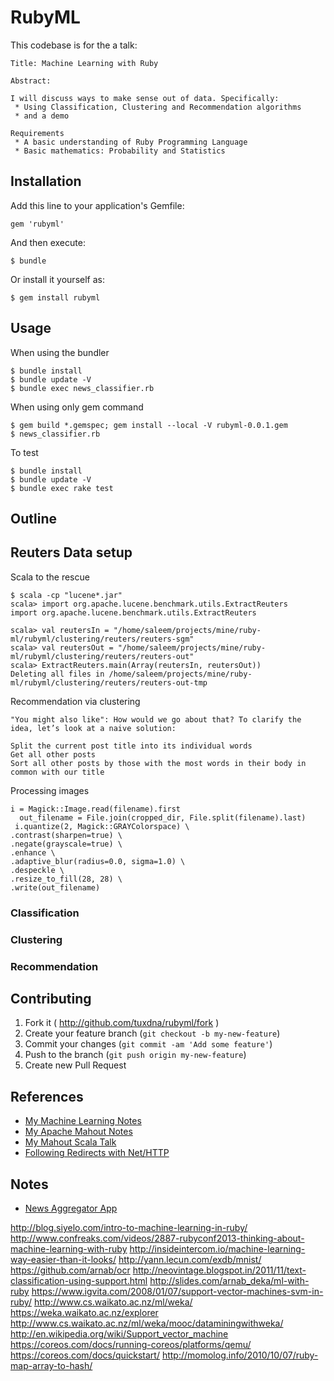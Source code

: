 # RubyML

This codebase is for the a talk:

    Title: Machine Learning with Ruby

    Abstract:

    I will discuss ways to make sense out of data. Specifically:
     * Using Classification, Clustering and Recommendation algorithms
     * and a demo

    Requirements
     * A basic understanding of Ruby Programming Language
     * Basic mathematics: Probability and Statistics

## Installation

Add this line to your application's Gemfile:

    gem 'rubyml'

And then execute:

    $ bundle

Or install it yourself as:

    $ gem install rubyml

## Usage

When using the bundler

    $ bundle install
    $ bundle update -V
    $ bundle exec news_classifier.rb


When using only gem command

    $ gem build *.gemspec; gem install --local -V rubyml-0.0.1.gem
    $ news_classifier.rb


To test

    $ bundle install
    $ bundle update -V
    $ bundle exec rake test

## Outline



## Reuters Data setup


Scala to the rescue

    $ scala -cp "lucene*.jar"
    scala> import org.apache.lucene.benchmark.utils.ExtractReuters
    import org.apache.lucene.benchmark.utils.ExtractReuters
    
    scala> val reutersIn = "/home/saleem/projects/mine/ruby-ml/rubyml/clustering/reuters/reuters-sgm"
    scala> val reutersOut = "/home/saleem/projects/mine/ruby-ml/rubyml/clustering/reuters/reuters-out"
    scala> ExtractReuters.main(Array(reutersIn, reutersOut))
    Deleting all files in /home/saleem/projects/mine/ruby-ml/rubyml/clustering/reuters/reuters-out-tmp



Recommendation via clustering

    "You might also like": How would we go about that? To clarify the idea, let’s look at a naive solution:

    Split the current post title into its individual words
    Get all other posts
    Sort all other posts by those with the most words in their body in common with our title


Processing images

    i = Magick::Image.read(filename).first
      out_filename = File.join(cropped_dir, File.split(filename).last)
     i.quantize(2, Magick::GRAYColorspace) \
    .contrast(sharpen=true) \
    .negate(grayscale=true) \
    .enhance \
    .adaptive_blur(radius=0.0, sigma=1.0) \
    .despeckle \
    .resize_to_fill(28, 28) \
    .write(out_filename)



### Classification


### Clustering


### Recommendation


## Contributing

1. Fork it ( http://github.com/tuxdna/rubyml/fork )
2. Create your feature branch (`git checkout -b my-new-feature`)
3. Commit your changes (`git commit -am 'Add some feature'`)
4. Push to the branch (`git push origin my-new-feature`)
5. Create new Pull Request

## References

 * [My Machine Learning Notes](http://tuxdna.github.io/pages/machine-learning.html)
 * [My Apache Mahout Notes](http://tuxdna.github.io/pages/mahout.html)
 * [My Mahout Scala Talk](http://tuxdna.in/files/presentations/mahout-scala-talk.html)
 * [Following Redirects with Net/HTTP](http://www.railstips.org/blog/archives/2009/03/04/following-redirects-with-nethttp/)

## Notes

 * [News Aggregator App](https://github.com/siyelo/newsagg)

http://blog.siyelo.com/intro-to-machine-learning-in-ruby/
http://www.confreaks.com/videos/2887-rubyconf2013-thinking-about-machine-learning-with-ruby
http://insideintercom.io/machine-learning-way-easier-than-it-looks/
http://yann.lecun.com/exdb/mnist/
https://github.com/arnab/ocr
http://neovintage.blogspot.in/2011/11/text-classification-using-support.html
http://slides.com/arnab_deka/ml-with-ruby
https://www.igvita.com/2008/01/07/support-vector-machines-svm-in-ruby/
http://www.cs.waikato.ac.nz/ml/weka/
https://weka.waikato.ac.nz/explorer
http://www.cs.waikato.ac.nz/ml/weka/mooc/dataminingwithweka/
http://en.wikipedia.org/wiki/Support_vector_machine
https://coreos.com/docs/running-coreos/platforms/qemu/
https://coreos.com/docs/quickstart/
http://momolog.info/2010/10/07/ruby-map-array-to-hash/
